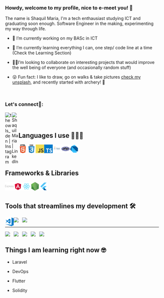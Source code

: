### Howdy, welcome to my profile, nice to e-meet you! 👋

  

The name is Shaquil Maria, I'm a tech enthausiast studying ICT and graduating soon enough. Software Engineer in the making, experimenting my way through life.

  

- 🔭 I’m currently working on my BASc in ICT

- 🌱 I’m currently learning everything I can, one step/ code line at a time (Check the Learning Section)

- 🤜🏿I’m looking to collaborate on interesting projects that would improve the well being of everyone (and occasionally random stuff)

- 😜 Fun fact: I like to draw, go on walks & take pictures [check my unsplash](unsplash), and recently started with archery! 🏹

  

<br>

  

### Let's connect🤙:


[<img align="left" alt="theowls_den | Instagram" width="22px" src="https://cdn.jsdelivr.net/npm/simple-icons@v3/icons/instagram.svg" />][instagram]

[<img align="left" alt="Shaquil Maria | LinkedIn" width="22px" src="https://cdn.jsdelivr.net/npm/simple-icons@v3/icons/linkedin.svg" />][linkedin]

  

<br>

<br>

  

## Languages I use 👩🏿‍💻

  

<img  align="left"  width="28px"  src="https://raw.githubusercontent.com/github/explore/80688e429a7d4ef2fca1e82350fe8e3517d3494d/topics/html/html.png"/>

<img  align="left"  width="28px"  src="https://raw.githubusercontent.com/github/explore/80688e429a7d4ef2fca1e82350fe8e3517d3494d/topics/css/css.png"/>

<img  align="left"  width="28px"  src="https://raw.githubusercontent.com/github/explore/80688e429a7d4ef2fca1e82350fe8e3517d3494d/topics/javascript/javascript.png"/>

<img  align="left"  width="28px"  src="https://raw.githubusercontent.com/github/explore/80688e429a7d4ef2fca1e82350fe8e3517d3494d/topics/typescript/typescript.png"/>

<img  align="left"  width="28px"  src="https://raw.githubusercontent.com/github/explore/80688e429a7d4ef2fca1e82350fe8e3517d3494d/topics/java/java.png"/>

<img  align="left"  width="28px"  src="https://raw.githubusercontent.com/github/explore/80688e429a7d4ef2fca1e82350fe8e3517d3494d/topics/php/php.png"/>

<img  align="left"  width="28px"  src="https://raw.githubusercontent.com/github/explore/80688e429a7d4ef2fca1e82350fe8e3517d3494d/topics/dart/dart.png"/>

  

<br>

<br>

<br>


## Frameworks & Libraries


<img  align="left" width="28px"  src="https://raw.githubusercontent.com/github/explore/80688e429a7d4ef2fca1e82350fe8e3517d3494d/topics/express/express.png"/>

<img  align="left"  width="28px"  src="https://raw.githubusercontent.com/github/explore/80688e429a7d4ef2fca1e82350fe8e3517d3494d/topics/angular/angular.png"/>

<img  align="left"  width="28px"  src="https://raw.githubusercontent.com/github/explore/80688e429a7d4ef2fca1e82350fe8e3517d3494d/topics/react/react.png"/>

<img  align="left" width="28px" src="https://raw.githubusercontent.com/github/explore/80688e429a7d4ef2fca1e82350fe8e3517d3494d/topics/nodejs/nodejs.png"/>

<img  align="left" width="28px" src="https://raw.githubusercontent.com/github/explore/80688e429a7d4ef2fca1e82350fe8e3517d3494d/topics/flutter/flutter.png"/>

<br/>

<br/>


## Tools that streamlines my development 🛠

<img  align="left"  width="28px"  src="https://raw.githubusercontent.com/github/explore/80688e429a7d4ef2fca1e82350fe8e3517d3494d/topics/visual-studio-code/visual-studio-code.png"/>

<img  align="left"  width="28px"  src="https://2.bp.blogspot.com/-tzm1twY_ENM/XlCRuI0ZkRI/AAAAAAAAOso/BmNOUANXWxwc5vwslNw3WpjrDlgs9PuwQCLcBGAsYHQ/s1600/pasted%2Bimage%2B0.png"/>

<img  align="left"  width="28px"  src="https://resources.jetbrains.com/storage/products/intellij-idea/img/meta/intellij-idea_logo_300x300.png"/>

<br>

---

<img  align="left"  width="28px"  src="https://www.postman.com/assets/logos/postman-logo-stacked.svg"/>

<img  align="left"  width="28px"  src="https://git-scm.com/images/logos/downloads/Git-Icon-1788C.png"/>

<img  height="28px"  src="https://webassets.mongodb.com/_com_assets/cms/MongoDB_Logo_FullColorBlack_RGB-4td3yuxzjs.png"/>

<img  align="left"  width="28px"  src="https://pbs.twimg.com/profile_images/1255113654049128448/J5Yt92WW_400x400.png"/>

<img  align="left"  width="28px"  src="https://assets.ubuntu.com/v1/29985a98-ubuntu-logo32.png"/>

  
<br>
  

## Things I am learning right now 🤓

- Laravel

- DevOps

- Flutter

- Solidity

  

<!--

**theowlsden/theowlsden** is a ✨ _special_ ✨ repository because its `README.md` (this file) appears on your GitHub profile.

  

Here are some ideas to get you started:

  

- 🔭 I’m currently working on ...

- 🌱 I’m currently learning ...

- 👯 I’m looking to collaborate on ...

- 🤔 I’m looking for help with ...

- 💬 Ask me about ...

- 📫 How to reach me: ...

- 😄 Pronouns: ...

- ⚡ Fun fact: ...

-->

[unsplash]:  https://unsplash.com/@chacoxcviii

[instagram]:  https://www.instagram.com/theowls_den/

[linkedin]:  https://www.linkedin.com/in/srmaria